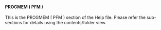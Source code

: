 <div class="section">

<div class="titlepage">

<div>

<div>

#### <span id="progmem_pfm"></span>PROGMEM ( PFM )

</div>

</div>

</div>

This is the PROGMEM ( PFM ) section of the Help file. Please refer the
sub-sections for details using the contents/folder view.

</div>
